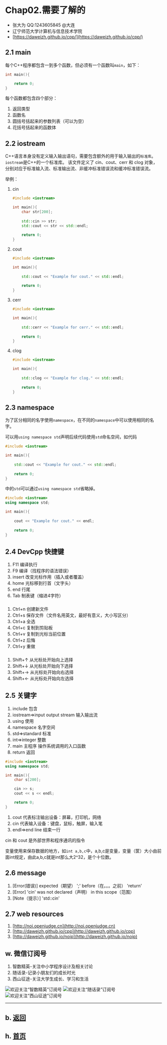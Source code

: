 # Chap02.需要了解的

- 张大为 QQ:1243605845 @大连
- 辽宁师范大学计算机与信息技术学院
- [https://daweizh.github.io/cpp/](https://daweizh.github.io/cpp/) 


## 2.1 main

每个C++程序都包含一到多个函数，但必须有一个函数叫`main`，如下：

~~~cpp
int main(){

    return 0;
}
~~~

每个函数都包含四个部分：

1. 返回类型
2. 函数名
3. 圆括号括起来的参数列表（可以为空）
4. 花括号括起来的函数体

## 2.2 iostream

C++语言本身没有定义输入输出语句，需要包含额外的用于输入输出的`标准库`。
`iostream`是C++的一个标准库。
该文件定义了 cin、cout、cerr 和 clog 对象，
分别对应于标准输入流、标准输出流、非缓冲标准错误流和缓冲标准错误流。

举例：

1. cin
    ~~~cpp
    #include <iostream>
    
    int main(){
        char str[200];
        
        std::cin >> str;
        std::cout << str << std::endl;
        
        return 0;
    } 
    ~~~
2. cout
    ~~~cpp
    #include <iostream>
    
    int main(){
        
        std::cout << "Example for cout." << std::endl;
        
        return 0;
    }
    ~~~
3. cerr
    ~~~cpp
    #include <iostream>
    
    int main(){
        
        std::cerr << "Example for cerr." << std::endl;
        
        return 0;
    }
    ~~~
4. clog
    ~~~cpp
    #include <iostream>
    
    int main(){
        
        std::clog << "Example for clog." << std::endl;
        
        return 0;
    }
    ~~~

## 2.3 namespace

为了区分相同的名字使用`namespace`，在不同的`namespace`中可以使用相同的名字。

可以用`using namespace std`声明后续代码使用`std`命名空间，如代码

~~~cpp
#include <iostream>

int main(){
    
    std::cout << "Example for cout." << std::endl;
    
    return 0;
}
~~~

中的`std`可以通过`using namespace std`省略掉。

~~~cpp
#include <iostream>
using namespace std;

int main(){
    
    cout << "Example for cout." << endl;
    
    return 0;
}
~~~

## 2.4 DevCpp 快捷键

1. F11 编译执行
2. F9 编译（找程序的语法错误）
3. insert 改变光标作用（插入或者覆盖）
4. home 光标移到行首（文字头）
5. end 行尾
6. Tab 制表键（缩进4字符）

###

1. Ctrl+n 创建新文件
2. Ctrl+s 保存文件（文件名用英文，最好有意义，大小写区分）
3. Ctrl+a 全选
4. Ctrl+c 复制到剪贴板
5. Ctrl+v 复制到光标当前位置
6. Ctrl+z 后悔
7. Ctrl+y 重做

###

1. Shift+↑ 从光标处开始向上选择
2. Shift+↓ 从光标处开始向下选择
3. Shift+→ 从光标处开始向右选择 
4. Shift+← 从光标处开始向左选择

## 2.5 关键字

1. include 包含
2. iostream=>input output stream 输入输出流
3. using 使用
4. namespace 名字空间
5. std=>standard 标准
6. int=>integer 整数
7. main 主程序 操作系统调用的入口函数
8. return 返回

~~~cpp
#include <iostream>
using namespace std;

int main(){
    char s[200];

    cin >> s;
    cout << s << endl;

    return 0;
}
~~~

1. cout 代表标注输出设备：屏幕，打印机，网络
2. cin 代表输入设备：键盘，鼠标，触屏，输入笔
3. endl=>end line 结束一行

cin 和 cout 是外部世界和程序通讯的指令

变量使用来保存数据的地方，如`int a,b,c`中，a,b,c是变量，变量（筐）大小由前面int规定，由此a,b,c就是int那么大2^32，是个十位数。


## 2.6 message

1. [Error(错误)] expected（期望） ';' before（在。。。之前） 'return'
2. [Error] 'cin' was not declared（声明） in this scope（范围）
3. [Note（提示）] 'std::cin'


## 2.7 web resources

1. [http://noi.openjudge.cn](http://noi.openjudge.cn)
2. [http://daweizh.github.io/cpp](http://daweizh.github.io/cpp)
3. [http://daweizh.github.io/noip](http://daweizh.github.io/noip)


## w. 微信订阅号

1. 智数精英-关注中小学程序设计及相关讨论
2. 随话录-记录小朋友们的成长时光
2. 西山征途-关注大学生成长、学习和生活

![欢迎关注“智数精英”订阅号](../../assets/me/img/idea8.jpg)
![欢迎关注“随话录”订阅号](../../assets/me/img/shl8.jpg)
![欢迎关注“西山征途”订阅号](../../assets/me/img/xszt8.jpg)

----------

## b. [返回](../)
    
## h. [首页](../../)

 
